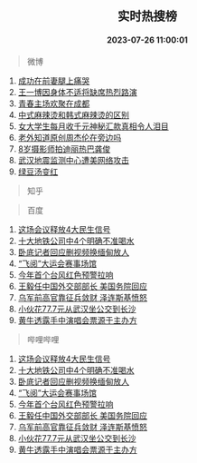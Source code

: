 <div align="center"><h2>实时热搜榜</h2><h4>2023-07-26 11:00:01</h4></div>

> 微博  

1. [成功在前妻腿上痛哭](https://s.weibo.com/weibo?q=%23%E6%88%90%E5%8A%9F%E5%9C%A8%E5%89%8D%E5%A6%BB%E8%85%BF%E4%B8%8A%E7%97%9B%E5%93%AD%23&t=31&band_rank=1&Refer=top)<br />
2. [王一博因身体不适将缺席热烈路演](https://s.weibo.com/weibo?q=%23%E7%8E%8B%E4%B8%80%E5%8D%9A%E5%9B%A0%E8%BA%AB%E4%BD%93%E4%B8%8D%E9%80%82%E5%B0%86%E7%BC%BA%E5%B8%AD%E7%83%AD%E7%83%88%E8%B7%AF%E6%BC%94%23&t=31&band_rank=2&Refer=top)<br />
3. [青春主场欢聚在成都](https://s.weibo.com/weibo?q=%23%E9%9D%92%E6%98%A5%E4%B8%BB%E5%9C%BA%E6%AC%A2%E8%81%9A%E5%9C%A8%E6%88%90%E9%83%BD%23&t=31&band_rank=3&Refer=top)<br />
4. [中式麻辣烫和韩式麻辣烫的区别](https://s.weibo.com/weibo?q=%23%E4%B8%AD%E5%BC%8F%E9%BA%BB%E8%BE%A3%E7%83%AB%E5%92%8C%E9%9F%A9%E5%BC%8F%E9%BA%BB%E8%BE%A3%E7%83%AB%E7%9A%84%E5%8C%BA%E5%88%AB%23&t=31&band_rank=4&Refer=top)<br />
5. [女大学生每月收千元神秘汇款真相令人泪目](https://s.weibo.com/weibo?q=%23%E5%A5%B3%E5%A4%A7%E5%AD%A6%E7%94%9F%E6%AF%8F%E6%9C%88%E6%94%B6%E5%8D%83%E5%85%83%E7%A5%9E%E7%A7%98%E6%B1%87%E6%AC%BE%E7%9C%9F%E7%9B%B8%E4%BB%A4%E4%BA%BA%E6%B3%AA%E7%9B%AE%23&t=31&band_rank=5&Refer=top)<br />
6. [老外知道原创周杰伦在旁边吗](https://s.weibo.com/weibo?q=%23%E8%80%81%E5%A4%96%E7%9F%A5%E9%81%93%E5%8E%9F%E5%88%9B%E5%91%A8%E6%9D%B0%E4%BC%A6%E5%9C%A8%E6%97%81%E8%BE%B9%E5%90%97%23&t=31&band_rank=6&Refer=top)<br />
7. [8岁摄影师拍迪丽热巴龚俊](https://s.weibo.com/weibo?q=%238%E5%B2%81%E6%91%84%E5%BD%B1%E5%B8%88%E6%8B%8D%E8%BF%AA%E4%B8%BD%E7%83%AD%E5%B7%B4%E9%BE%9A%E4%BF%8A%23&t=31&band_rank=7&Refer=top)<br />
8. [武汉地震监测中心遭美网络攻击](https://s.weibo.com/weibo?q=%23%E6%AD%A6%E6%B1%89%E5%9C%B0%E9%9C%87%E7%9B%91%E6%B5%8B%E4%B8%AD%E5%BF%83%E9%81%AD%E7%BE%8E%E7%BD%91%E7%BB%9C%E6%94%BB%E5%87%BB%23&t=31&band_rank=8&Refer=top)<br />
9. [绿豆汤变红](https://s.weibo.com/weibo?q=%E7%BB%BF%E8%B1%86%E6%B1%A4%E5%8F%98%E7%BA%A2&t=31&band_rank=9&Refer=top)<br />

> 知乎  


> 百度  

1. [这场会议释放4大民生信号](https://www.baidu.com/s?wd=%E8%BF%99%E5%9C%BA%E4%BC%9A%E8%AE%AE%E9%87%8A%E6%94%BE4%E5%A4%A7%E6%B0%91%E7%94%9F%E4%BF%A1%E5%8F%B7&sa=fyb_news&rsv_dl=fyb_news)<br />
2. [十大地铁公司中4个明确不准喝水](https://www.baidu.com/s?wd=%E5%8D%81%E5%A4%A7%E5%9C%B0%E9%93%81%E5%85%AC%E5%8F%B8%E4%B8%AD4%E4%B8%AA%E6%98%8E%E7%A1%AE%E4%B8%8D%E5%87%86%E5%96%9D%E6%B0%B4&sa=fyb_news&rsv_dl=fyb_news)<br />
3. [卧底记者回应删视频换缅甸放人](https://www.baidu.com/s?wd=%E5%8D%A7%E5%BA%95%E8%AE%B0%E8%80%85%E5%9B%9E%E5%BA%94%E5%88%A0%E8%A7%86%E9%A2%91%E6%8D%A2%E7%BC%85%E7%94%B8%E6%94%BE%E4%BA%BA&sa=fyb_news&rsv_dl=fyb_news)<br />
4. [“飞阅”大运会赛事场馆](https://www.baidu.com/s?wd=%E2%80%9C%E9%A3%9E%E9%98%85%E2%80%9D%E5%A4%A7%E8%BF%90%E4%BC%9A%E8%B5%9B%E4%BA%8B%E5%9C%BA%E9%A6%86&sa=fyb_news&rsv_dl=fyb_news)<br />
5. [今年首个台风红色预警拉响](https://www.baidu.com/s?wd=%E4%BB%8A%E5%B9%B4%E9%A6%96%E4%B8%AA%E5%8F%B0%E9%A3%8E%E7%BA%A2%E8%89%B2%E9%A2%84%E8%AD%A6%E6%8B%89%E5%93%8D&sa=fyb_news&rsv_dl=fyb_news)<br />
6. [王毅任中国外交部部长 美国务院回应](https://www.baidu.com/s?wd=%E7%8E%8B%E6%AF%85%E4%BB%BB%E4%B8%AD%E5%9B%BD%E5%A4%96%E4%BA%A4%E9%83%A8%E9%83%A8%E9%95%BF+%E7%BE%8E%E5%9B%BD%E5%8A%A1%E9%99%A2%E5%9B%9E%E5%BA%94&sa=fyb_news&rsv_dl=fyb_news)<br />
7. [乌军前高官靠征兵敛财 泽连斯基愤怒](https://www.baidu.com/s?wd=%E4%B9%8C%E5%86%9B%E5%89%8D%E9%AB%98%E5%AE%98%E9%9D%A0%E5%BE%81%E5%85%B5%E6%95%9B%E8%B4%A2+%E6%B3%BD%E8%BF%9E%E6%96%AF%E5%9F%BA%E6%84%A4%E6%80%92&sa=fyb_news&rsv_dl=fyb_news)<br />
8. [小伙花77.7元从武汉坐公交到长沙](https://www.baidu.com/s?wd=%E5%B0%8F%E4%BC%99%E8%8A%B177.7%E5%85%83%E4%BB%8E%E6%AD%A6%E6%B1%89%E5%9D%90%E5%85%AC%E4%BA%A4%E5%88%B0%E9%95%BF%E6%B2%99&sa=fyb_news&rsv_dl=fyb_news)<br />
9. [黄牛透露手中演唱会票源于主办方](https://www.baidu.com/s?wd=%E9%BB%84%E7%89%9B%E9%80%8F%E9%9C%B2%E6%89%8B%E4%B8%AD%E6%BC%94%E5%94%B1%E4%BC%9A%E7%A5%A8%E6%BA%90%E4%BA%8E%E4%B8%BB%E5%8A%9E%E6%96%B9&sa=fyb_news&rsv_dl=fyb_news)<br />

> 哔哩哔哩  

1. [这场会议释放4大民生信号](https://www.baidu.com/s?wd=%E8%BF%99%E5%9C%BA%E4%BC%9A%E8%AE%AE%E9%87%8A%E6%94%BE4%E5%A4%A7%E6%B0%91%E7%94%9F%E4%BF%A1%E5%8F%B7&sa=fyb_news&rsv_dl=fyb_news)<br />
2. [十大地铁公司中4个明确不准喝水](https://www.baidu.com/s?wd=%E5%8D%81%E5%A4%A7%E5%9C%B0%E9%93%81%E5%85%AC%E5%8F%B8%E4%B8%AD4%E4%B8%AA%E6%98%8E%E7%A1%AE%E4%B8%8D%E5%87%86%E5%96%9D%E6%B0%B4&sa=fyb_news&rsv_dl=fyb_news)<br />
3. [卧底记者回应删视频换缅甸放人](https://www.baidu.com/s?wd=%E5%8D%A7%E5%BA%95%E8%AE%B0%E8%80%85%E5%9B%9E%E5%BA%94%E5%88%A0%E8%A7%86%E9%A2%91%E6%8D%A2%E7%BC%85%E7%94%B8%E6%94%BE%E4%BA%BA&sa=fyb_news&rsv_dl=fyb_news)<br />
4. [“飞阅”大运会赛事场馆](https://www.baidu.com/s?wd=%E2%80%9C%E9%A3%9E%E9%98%85%E2%80%9D%E5%A4%A7%E8%BF%90%E4%BC%9A%E8%B5%9B%E4%BA%8B%E5%9C%BA%E9%A6%86&sa=fyb_news&rsv_dl=fyb_news)<br />
5. [今年首个台风红色预警拉响](https://www.baidu.com/s?wd=%E4%BB%8A%E5%B9%B4%E9%A6%96%E4%B8%AA%E5%8F%B0%E9%A3%8E%E7%BA%A2%E8%89%B2%E9%A2%84%E8%AD%A6%E6%8B%89%E5%93%8D&sa=fyb_news&rsv_dl=fyb_news)<br />
6. [王毅任中国外交部部长 美国务院回应](https://www.baidu.com/s?wd=%E7%8E%8B%E6%AF%85%E4%BB%BB%E4%B8%AD%E5%9B%BD%E5%A4%96%E4%BA%A4%E9%83%A8%E9%83%A8%E9%95%BF+%E7%BE%8E%E5%9B%BD%E5%8A%A1%E9%99%A2%E5%9B%9E%E5%BA%94&sa=fyb_news&rsv_dl=fyb_news)<br />
7. [乌军前高官靠征兵敛财 泽连斯基愤怒](https://www.baidu.com/s?wd=%E4%B9%8C%E5%86%9B%E5%89%8D%E9%AB%98%E5%AE%98%E9%9D%A0%E5%BE%81%E5%85%B5%E6%95%9B%E8%B4%A2+%E6%B3%BD%E8%BF%9E%E6%96%AF%E5%9F%BA%E6%84%A4%E6%80%92&sa=fyb_news&rsv_dl=fyb_news)<br />
8. [小伙花77.7元从武汉坐公交到长沙](https://www.baidu.com/s?wd=%E5%B0%8F%E4%BC%99%E8%8A%B177.7%E5%85%83%E4%BB%8E%E6%AD%A6%E6%B1%89%E5%9D%90%E5%85%AC%E4%BA%A4%E5%88%B0%E9%95%BF%E6%B2%99&sa=fyb_news&rsv_dl=fyb_news)<br />
9. [黄牛透露手中演唱会票源于主办方](https://www.baidu.com/s?wd=%E9%BB%84%E7%89%9B%E9%80%8F%E9%9C%B2%E6%89%8B%E4%B8%AD%E6%BC%94%E5%94%B1%E4%BC%9A%E7%A5%A8%E6%BA%90%E4%BA%8E%E4%B8%BB%E5%8A%9E%E6%96%B9&sa=fyb_news&rsv_dl=fyb_news)<br />
